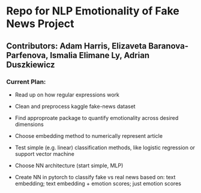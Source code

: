 # Repo for NLP Emotionality of Fake News Project

## Contributors: Adam Harris, Elizaveta Baranova-Parfenova, Ismalia Elimane Ly, Adrian Duszkiewicz

### Current Plan: 

- Read up on how regular expressions work

- Clean and preprocess kaggle fake-news dataset

- Find approproate package to quantify emotionality across desired dimensions
  
- Choose embedding method to numerically represent article 

- Test simple (e.g. linear) classification methods, like logistic regression or support vector machine

- Choose NN architecture (start simple, MLP)

- Create NN in pytorch to classify fake vs real news based on: text embedding; text embedding + emotion scores; just emotion scores

